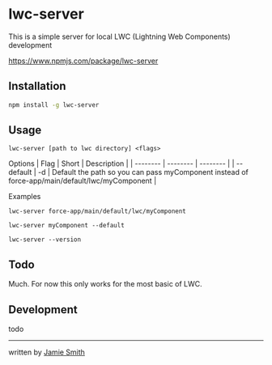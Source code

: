 # lwc-server

This is a simple server for local LWC (Lightning Web Components) development

<https://www.npmjs.com/package/lwc-server>

## Installation

```bash
npm install -g lwc-server
```

## Usage

`lwc-server [path to lwc directory] <flags>`

Options
| Flag | Short | Description |
| -------- | -------- | -------- |
| --default   | -d    | Default the path so you can pass myComponent instead of force-app/main/default/lwc/myComponent |

Examples

`lwc-server force-app/main/default/lwc/myComponent`

`lwc-server myComponent --default`

`lwc-server --version`

## Todo

Much. For now this only works for the most basic of LWC.

## Development

todo

---

written by [Jamie Smith](https://jsmith.dev)
